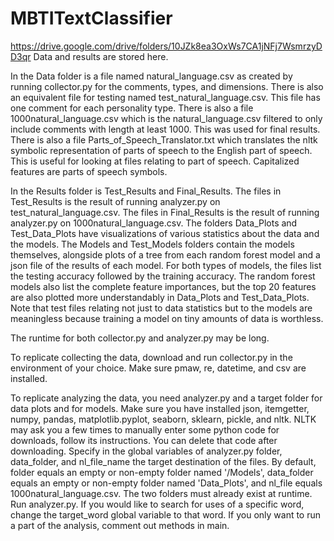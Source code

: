 # MBTITextClassifier
https://drive.google.com/drive/folders/10JZk8ea3OxWs7CA1jNFj7WsmrzyDD3qr
Data and results are stored here.

In the Data folder is a file named natural_language.csv as created by running collector.py for the comments, types, and dimensions. There is also an equivalent file for testing named test_natural_language.csv. This file has one comment for each personality type. There is also a file 1000natural_language.csv which is the natural_language.csv filtered to only include comments with length at least 1000. This was used for final results. There is also a file Parts_of_Speech_Translator.txt which translates the nltk symbolic representation of parts of speech to the English part of speech. This is useful for looking at files relating to part of speech. Capitalized features are parts of speech symbols.

In the Results folder is Test_Results and Final_Results. The files in Test_Results is the result of running analyzer.py on test_natural_language.csv. The files in Final_Results is the result of running analyzer.py on 1000natural_language.csv. The folders Data_Plots and Test_Data_Plots have visualizations of various statistics about the data and the models. The Models and Test_Models folders contain the models themselves, alongside plots of a tree from each random forest model and a json file of the results of each model. For both types of models, the files list the testing accuracy followed by the training accuracy. The random forest models also list the complete feature importances, but the top 20 features are also plotted more understandably in Data_Plots and Test_Data_Plots. Note that test files relating not just to data statistics but to the models are meaningless because training a model on tiny amounts of data is worthless.

The runtime for both collector.py and analyzer.py may be long.

To replicate collecting the data, download and run collector.py in the environment of your choice. Make sure pmaw, re, datetime, and csv are installed.

To replicate analyzing the data, you need analyzer.py and a target folder for data plots and for models. Make sure you have installed json, itemgetter, numpy, pandas, matplotlib.pyplot, seaborn, sklearn, pickle, and nltk. NLTK may ask you a few times to manually enter some python code for downloads, follow its instructions. You can delete that code after downloading. Specify in the global variables of analyzer.py folder, data_folder, and nl_file_name the target destination of the files. By default, folder equals an empty or non-empty folder named '/Models', data_folder equals an empty or non-empty folder named 'Data_Plots', and nl_file equals 1000natural_language.csv. The two folders must already exist at runtime. Run analyzer.py. If you would like to search for uses of a specific word, change the target_word global variable to that word. If you only want to run a part of the analysis, comment out methods in main.
